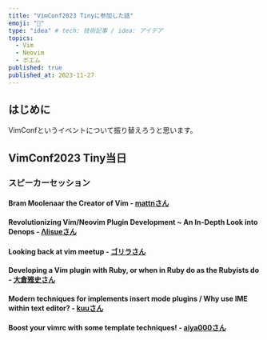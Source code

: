 ```yaml
---
title: "VimConf2023 Tinyに参加した話"
emoji: "💭"
type: "idea" # tech: 技術記事 / idea: アイデア
topics: 
  - Vim
  - Neovim
  - ポエム
published: true
published_at: 2023-11-27
---
```


## はじめに

VimConfというイベントについて振り替えろうと思います。

## VimConf2023 Tiny当日

### スピーカーセッション

#### Bram Moolenaar the Creator of Vim - [mattnさん](https://github.com/mattn)

#### Revolutionizing Vim/Neovim Plugin Development ~ An In-Depth Look into Denops - [Λlisueさん](https://github.com/lambdalisue)

#### Looking back at vim meetup - [ゴリラさん](https://github.com/skanehira)

#### Developing a Vim plugin with Ruby, or when in Ruby do as the Rubyists do - [大倉雅史さん](https://github.com/okuramasafumi)

#### Modern techniques for implements insert mode plugins / Why use IME within text editor? - [kuuさん](https://github.com/kuuote)

#### Boost your vimrc with some template techniques! - [aiya000さん](https://github.com/aiya000)
